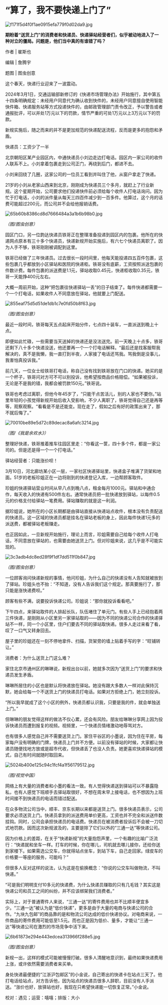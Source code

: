 # “算了，我不要快递上门了”

![f171f5d4f0f1ae0915efa779f0d02da9.jpg](https://raw.githubusercontent.com/qqhsx/qqnews_image/main/2024/03/21/“算了，我不要快递上门了”/f171f5d4f0f1ae0915efa779f0d02da9.jpg)

**期盼着“送货上门”的消费者和快递员、快递驿站经营者们，似乎被动地进入了一种对立的僵局。问题是，他们当中真的有谁错了吗？**

作者 | 崔斯也

编辑 | 詹腾宇

题图 | 图虫创意

这个春天，快递行业迎来了一波震动。

2024年3月1日，交通运输部新修订的《快递市场管理办法》开始施行，其中第五十四条明确规定：未经用户同意代为确认收到快件的，未经用户同意擅自使用智能快件箱、快递服务站等方式投递快件的，由邮政管理部门责令改正，予以警告或者通报批评，可以并处1万元以下的罚款，情节严重的可处1万元以上3万元以下的罚款。

新规实施后，随之而来的并不是更加规范的快递配送流程，反而是更多的抱怨和矛盾。

快递员：工资少了一半

北京朝阳区某产业园区内，中通快递员小刘边走边打电话。园区内一家公司的收件人联系不上。小刘拿着包裹走到公司正门，再绕到后门，都进不去。

小刘来回绕了几圈，这家公司的一位员工看到并叫住了他，从窗户拿走了快递。

21岁的小刘从老家山西来到北京，刚刚成为快递员三个多月，就赶上了行业新规。这个星期开始，公司要求他们投递快件前必须给每个收件人打电话询问。因为忙于打电话，小刘的派件量从每天三四百件减少到一百多件。他算过，这个月的话费可能超过200元，而公司并不会给他报销话费。

![65b60b8386cd8d7666484a3a1b6b98b0.jpg](https://raw.githubusercontent.com/qqhsx/qqnews_image/main/2024/03/21/“算了，我不要快递上门了”/65b60b8386cd8d7666484a3a1b6b98b0.jpg)

_（图/图虫创意）_

园区门口，另一位韵达快递员铁哥正在整理准备投递到园区内的包裹。他所在的快递网点原本有三十多个快递员，快递新规开始实施后，有六七个快递员离职了。因为人手不够，铁哥刚刚被调配到这里。

铁哥已经做了三年快递员。过去很长一段时间里，他每天能投递四五百件包裹，这些包裹几乎都放到小区驿站和医院的快递柜。铁哥没有底薪，工资按照派送包裹的件数计费。每件包裹的派送费是1.1元，驿站收取0.45元，快递柜收取0.35元，铁哥一天能挣400元左右。

大概一周前开始，这种“把包裹往快递驿站一丢”的日子结束了。每件快递都需要一个一个打电话，如果收件人不同意放在驿站，他就要上门配送。

![855eaf75d5d51de1db1c7e0fd50b8f63.jpg](https://raw.githubusercontent.com/qqhsx/qqnews_image/main/2024/03/21/“算了，我不要快递上门了”/855eaf75d5d51de1db1c7e0fd50b8f63.jpg)

_（图/图虫创意）_

最近一段时间，铁哥每天五点起床开始分件，七点四十装车，一直派送到晚上十点。

即便如此忙碌，一些需要当天送掉的快递还是没法送完。前一天晚上十点多，铁哥还剩下八十多个快递没送，他还要再一个一个打电话解释。“最后还是找客服帮我解决的，真不是我懒，我一直打到半夜，人家接了电话还骂我。骂我倒是没事儿，我害怕真投诉我。”

前几天，一位女士给铁哥打电话，称自己没有找到铁哥放在门口的快递。她买的是一个杯子，铁哥问对方可不可以别投诉，他希望按商品价格赔偿。“如果被投诉，无论是不是我的错，我都会被罚款150元。”铁哥说。

铁哥也考虑过离职，但他今年45岁了，“只能干点苦活儿，别的人家也不要你。”站里年轻的小孩觉得新规开始后收入受影响，不少人离职了，铁哥觉得自己还是再等等，观察观察。“看看是不是还能变。现在走了，假如之后有好的政策出来了，那不就后悔了。”

![70010be89e5d72c89decac8a6afc3214.jpg](https://raw.githubusercontent.com/qqhsx/qqnews_image/main/2024/03/21/“算了，我不要快递上门了”/70010be89e5d72c89decac8a6afc3214.jpg)

 _（图/《我是余欢水》）_

整理好快递，铁哥推着推车往园区里走：“你看这一筐，四十多个件，都是一家公司的。但是还是得一个一个打电话。”

驿站经营者：只能涨价呗！

3月10日，河北廊坊某小区一层，一家社区快递驿站里，快递盒子堆满了货架和地面。51岁的老板珍姐正在一边将刚到的快递登记入库，一边帮顾客取件。

珍姐的快递驿站营业时间从早八点到晚八点，租金每月1000元。驿站和中通合作，每天收入的快递有500件左右。通常快递员把一批快递放到驿站，以每件0.5元的价格支付给驿站一笔费用。驿站赚取的就是这一利润。

据珍姐说，她所在的小区长期都是由驿站直接从快递站点收件，根本没有负责配送的快递员。这一区域的快递员都是挂名在驿站老板的身上，因此每件快递1元多的派送费，都被驿站老板赚走。

也正因如此，一旦新规开始施行，理论上而言，珍姐需要自己给每个收件人打电话，不同意放在驿站的，也需要由她送货上门。但对珍姐来说，这几乎是不可能实现的。

![3c3adb4dc8ed28f9f1df7dd511f0b847.jpg](https://raw.githubusercontent.com/qqhsx/qqnews_image/main/2024/03/21/“算了，我不要快递上门了”/3c3adb4dc8ed28f9f1df7dd511f0b847.jpg)

_（图/图虫创意）_

一位顾客询问快递新规的事情，他问珍姐，为什么自己的快递没有人告知就被放到了驿站。珍姐头也不抬：“不知道，没有人告诉我们这个规定。那真要施行了，那只能是涨快递费呗。”

顾客有些不满，说要投诉快递公司。珍姐说：“那你就投诉看看吧。”

下午四点，来驿站取件的人排起长队，队伍堵住了单元门。有些人手上已经抱着两三件快递，是刚刚从小区里另一家驿站取的——因为不同的快递公司合作的快递驿站不一样，同一个小区里，住户们要去不同的驿站取快递。很多人走过来看了看，叹了一口气又转身回去。

屋子里的珍姐还在一刻不停地拿件、扫描，货架旁的墙上贴着手写的字：“旺铺转让。”

消费者：为什么送货上门这么难？

家住北京市通州区的琳琳说，新规出台以前，她就多次因为“送货上门”的要求和快递员发生矛盾。

琳琳所居住的小区也是默认将快递放在驿站。她没有跟大多数人一样对此保持沉默，她会给每一个不送货上门的快递员打电话。如果对方拒绝上门，她立刻投诉。

“所以我早就成了这个小区的例外，快递员都认识我，只要是我的件，就会单独送上门。”

但琳琳的朋友觉得这样的做法不仅心累，还会有风险。朋友给琳琳分享网上因为投诉快递员而遭到报复的视频。视频里，一个快递员情绪激动地辱骂对方。

也有很多人感觉自己并不需要送货上门。家住平谷区的小墨说，因为住在平房，每家每户没有明确的门牌，快递员上门并不方便。以前没有驿站的时候，大家都让快递员随便找地方放或是超市代收，但快递丢了也没人负责。她更喜欢快递驿站的模式，自己有时间就随时取回来。

![5024b400e125c94c1fcf4a1f56179512.jpg](https://raw.githubusercontent.com/qqhsx/qqnews_image/main/2024/03/21/“算了，我不要快递上门了”/5024b400e125c94c1fcf4a1f56179512.jpg)

_（图/视觉中国）_

网络上有大量的消费者和小墨的看法一致。有人觉得快递送到驿站可以不暴露隐私，也有人感觉下班顺手去驿站取很好，不想在周末早上接电话，也不想因为上班时间接不到快递员的电话而错过配送。

在众多物流公司当中，顺丰、京东长期以来都是送货上门。很多快递员表示，公司要求必须送货上门。快递员拿到的派送费用单价更高，工资也并不完全和派送件数挂钩。同时，公司会承担快递员的电话费。快递员在被消费者投诉后不会被一刀切式地罚款。因而这次新规波及的，主要是除了它们以外的“三通一达”等快递公司。

因为价格上的差距，在关于“快递新规”的大量抱怨声里，一个有趣的比喻广泛流行：“快递就和坐车一样。打车的时候，你在哪儿，司机就去哪儿接你，还给你送到家楼下。如果需选公交车，你就得站点坐车，到站下车，自己走回家。绿皮车的价格要一等座的服务，可能吗？”

但很多人反对这样的说法，认为这是在偷换概念：“你说的公交车叫做物流，不叫快递。”

“可是我们明明支付10多元的快递费，为什么快递员赚取的只有几毛钱？其实这是快递公司和员工之间的纠纷，并不应该绑架我们消费者。”

实际上，对于普通寄件人来说，“三通一达”的寄件费用也并不比顺丰便宜多少。“三通一达”被认为是“低价快递”，更多是由于大量的电商与快递公司的合作。“九块九包邮”的商品靠的是和物流公司达成的低价快递协议。对电商来说，一件商品的寄件费用可能低至1.5元。而也正是因为低价、量多，才能让“三通一达”等快递公司在激烈的市场竞争中活下来。

![6b61873e294e443edcea313966f288e5.jpg](https://raw.githubusercontent.com/qqhsx/qqnews_image/main/2024/03/21/“算了，我不要快递上门了”/6b61873e294e443edcea313966f288e5.jpg)

_（图/图虫创意）_

新规一出，这样的模式可能被慢慢打破。很多人清醒地意识到，最终如果快递费用上涨，或许依然需要消费者来买单。

身处快递最便捷的“江浙沪包邮区”的小金说，自己寄出的快递卡在站点三天了。他打电话给站点，对方告诉他，因为站点的快递员很多人辞职，目前没有人手派送。“涨价也好，放驿站也好，我现在只希望快递能一切恢复正常。”小金说。

校对：遇见；运营：嘻嘻；排版：大小

